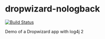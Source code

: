 # dropwizard-nologback
[![Build Status](https://travis-ci.org/arteam/dropwizard-nologback.svg?branch=master)](https://travis-ci.org/arteam/dropwizard-nologback)

Demo of a Dropwizard app with log4j 2

